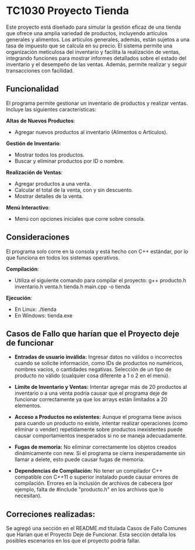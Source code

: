 # TC1030 Proyecto Tienda
Este proyecto está diseñado para simular la gestión eficaz de una tienda que ofrece una amplia variedad de productos, incluyendo artículos generales y alimentos. Los artículos generales, además, están sujetos a una tasa de impuesto que se calcula en su precio. El sistema permite una organización meticulosa del inventario y facilita la realización de ventas, integrando funciones para mostrar informes detallados sobre el estado del inventario y el desempeño de las ventas. Además, permite realizar y seguir transacciones con facilidad.

## Funcionalidad
El programa permite gestionar un inventario de productos y realizar ventas. Incluye las siguientes características:

**Altas de Nuevos Productos**:
   - Agregar nuevos productos al inventario (Alimentos o Artículos).
     
**Gestión de Inventario**:
   - Mostrar todos los productos.
   - Buscar y eliminar productos por ID o nombre.

**Realización de Ventas**:
   - Agregar productos a una venta.
   - Calcular el total de la venta, con y sin descuento.
   - Mostrar detalles de la venta.

**Menú Interactivo**:
   - Menú con opciones iniciales que corre sobre consola.

## Consideraciones
El programa solo corre en la consola y está hecho con C++ estándar, por lo que funciona en todos los sistemas operativos.

**Compilación**: 
   - Utiliza el siguiente comando para compilar el proyecto: g++ producto.h inventario.h venta.h tienda.h main.cpp -o tienda

**Ejecución**:
   - En Linux: ./tienda
   - En Windows: tienda.exe

## Casos de Fallo que harían que el Proyecto deje de funcionar
- **Entradas de usuario inválida:**
Ingresar datos no válidos o incorrectos cuando se solicite información, como IDs de productos no numéricos, nombres vacíos, o cantidades negativas.
Selección de un tipo de producto no válido (cualquier cosa diferente a 1 o 2 en el menú).

- **Límite de Inventario y Ventas:**
Intentar agregar más de 20 productos al inventario o a una venta podría causar que el programa deje de funcionar correctamente ya que los arrays están limitados a 20 elementos.

- **Acceso a Productos no existentes:**
Aunque el programa tiene avisos para cuando un producto no existe, intentar realizar operaciones (como eliminar o vender) repetidamente sobre productos inexistentes puede causar comportamientos inesperados si no se maneja adecuadamente.

- **Fugas de memoria:**
No eliminar correctamente los objetos creados dinámicamente con new. Si el programa se cierra inesperadamente sin llamar a delete, esto puede causar fugas de memoria.

- **Dependencias de Compilación:**
No tener un compilador C++ compatible con C++11 o superior instalado puede causar errores de compilación.
Errores en la inclusión de archivos de cabecera (por ejemplo, falta de #include "producto.h" en los archivos que lo necesitan).

## Correciones realizadas: 
Se agregó una sección en el README.md titulada Casos de Fallo Comunes que Harían que el Proyecto Deje de Funcionar. Esta sección detalla los posibles escenarios en los que el proyecto podría fallar. 


